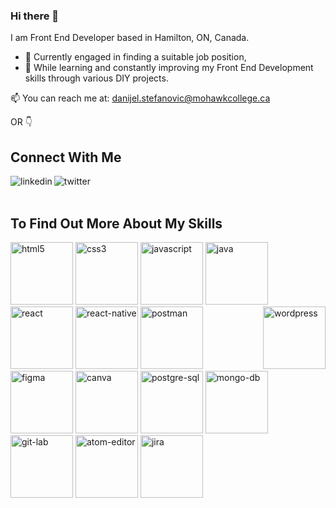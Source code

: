 ### Hi there 👋

I am Front End Developer based in Hamilton, ON, Canada.  
  
  - 🔭 Currently engaged in finding a suitable job position, 
  - 🌱 While learning and constantly improving my Front End Development skills through various DIY projects. 
  
📫 You can reach me at: danijel.stefanovic@mohawkcollege.ca 


OR 👇


## Connect With Me
[<img align="left" alt="linkedin" src="https://img.shields.io/badge/linkedin-%230077B5.svg?&style=for-the-badge&logo=linkedin&logoColor=white" />](https://www.linkedin.com/in/danijel-stefanovic/)
[<img align="left" alt="twitter" src="https://img.shields.io/badge/twitter-%231DA1F2.svg?&style=for-the-badge&logo=twitter&logoColor=white" />](https://twitter.com/)

<br>  
<br>

## To Find Out More About My Skills 


<img height="100px"  alt="html5" src="https://img.shields.io/badge/html5-white?style=for-the-badge&logo=html5&labelColor=grey" /> 
<img height="100px"  alt="css3" src="https://img.shields.io/badge/css3-white?style=for-the-badge&logo=css3&logoColor=lightblue&labelColor=grey" />
<img height="100px"  alt="javascript" src="https://img.shields.io/badge/javascript-white?style=for-the-badge&logo=javascript&labelColor=grey" />
<img height="100px"  alt="java" src="https://img.shields.io/badge/java-white?style=for-the-badge&logo=java&logoColor=lightblue&labelColor=grey" />
<img height="100px" alt="react" src="https://img.shields.io/badge/react-white?style=for-the-badge&logo=react&labelColor=grey" />    
<img height="100px" alt="react-native" src="https://img.shields.io/badge/react native-white?style=for-the-badge&logo=react&labelColor=grey" />
<img height="100px" alt="postman" src="https://img.shields.io/badge/postman-white?style=for-the-badge&logo=postman&labelColor=grey" /> 
<img height="100px" align="right" alt="wordpress" src="https://img.shields.io/badge/wordpress-white?style=for-the-badge&logo=wordpress&logoColor=lightblue&labelColor=grey" /> 
<img height="100px"   alt="figma" src="https://img.shields.io/badge/figma-white?style=for-the-badge&logo=figma&labelColor=grey" />    
<img height="100px"  alt="canva" src="https://img.shields.io/badge/canva-white?style=for-the-badge&logo=canva&labelColor=grey" />  
<img height="100px"  alt="postgre-sql" src="https://img.shields.io/badge/postgresql-white?style=for-the-badge&logo=postgresql&logoColor=lightblue&labelColor=grey"/>
<img height="100px"  alt="mongo-db" src="https://img.shields.io/badge/mongodb-white?style=for-the-badge&logo=mongodb&labelColor=grey" />    
<img height="100px" alt="git-lab" src="https://img.shields.io/badge/gitlab-white?style=for-the-badge&logo=gitlab&labelColor=grey" />
<img height="100px"  alt="atom-editor" src="https://img.shields.io/badge/atom editor-white?style=for-the-badge&logo=atom&logoColor=lightgreen&labelColor=grey" />  
<img height="100px"  alt="jira" src="https://img.shields.io/badge/jira-white?style=for-the-badge&logo=jira&logoColor=lightblue&labelColor=grey" />




 
 

